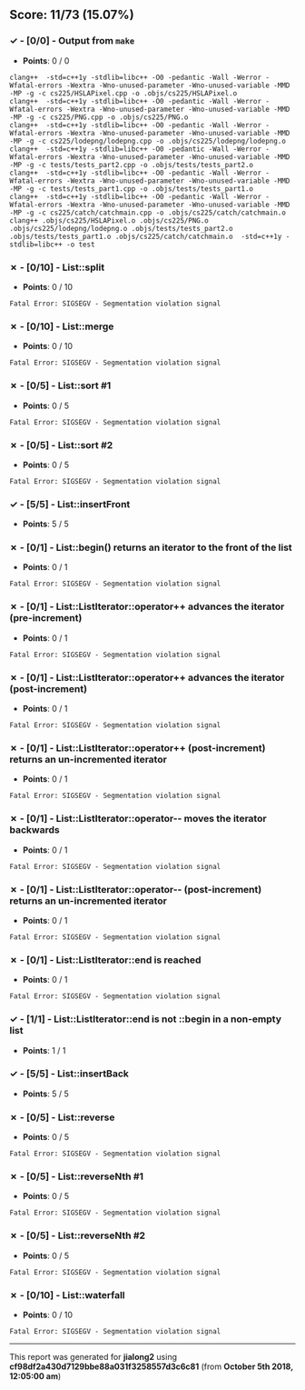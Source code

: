 


## Score: 11/73 (15.07%)


### ✓ - [0/0] - Output from `make`

- **Points**: 0 / 0


```
clang++  -std=c++1y -stdlib=libc++ -O0 -pedantic -Wall -Werror -Wfatal-errors -Wextra -Wno-unused-parameter -Wno-unused-variable -MMD -MP -g -c cs225/HSLAPixel.cpp -o .objs/cs225/HSLAPixel.o
clang++  -std=c++1y -stdlib=libc++ -O0 -pedantic -Wall -Werror -Wfatal-errors -Wextra -Wno-unused-parameter -Wno-unused-variable -MMD -MP -g -c cs225/PNG.cpp -o .objs/cs225/PNG.o
clang++  -std=c++1y -stdlib=libc++ -O0 -pedantic -Wall -Werror -Wfatal-errors -Wextra -Wno-unused-parameter -Wno-unused-variable -MMD -MP -g -c cs225/lodepng/lodepng.cpp -o .objs/cs225/lodepng/lodepng.o
clang++  -std=c++1y -stdlib=libc++ -O0 -pedantic -Wall -Werror -Wfatal-errors -Wextra -Wno-unused-parameter -Wno-unused-variable -MMD -MP -g -c tests/tests_part2.cpp -o .objs/tests/tests_part2.o
clang++  -std=c++1y -stdlib=libc++ -O0 -pedantic -Wall -Werror -Wfatal-errors -Wextra -Wno-unused-parameter -Wno-unused-variable -MMD -MP -g -c tests/tests_part1.cpp -o .objs/tests/tests_part1.o
clang++  -std=c++1y -stdlib=libc++ -O0 -pedantic -Wall -Werror -Wfatal-errors -Wextra -Wno-unused-parameter -Wno-unused-variable -MMD -MP -g -c cs225/catch/catchmain.cpp -o .objs/cs225/catch/catchmain.o
clang++ .objs/cs225/HSLAPixel.o .objs/cs225/PNG.o .objs/cs225/lodepng/lodepng.o .objs/tests/tests_part2.o .objs/tests/tests_part1.o .objs/cs225/catch/catchmain.o  -std=c++1y -stdlib=libc++ -o test

```


### ✗ - [0/10] - List::split

- **Points**: 0 / 10


```
Fatal Error: SIGSEGV - Segmentation violation signal
```


### ✗ - [0/10] - List::merge

- **Points**: 0 / 10


```
Fatal Error: SIGSEGV - Segmentation violation signal
```


### ✗ - [0/5] - List::sort #1

- **Points**: 0 / 5


```
Fatal Error: SIGSEGV - Segmentation violation signal
```


### ✗ - [0/5] - List::sort #2

- **Points**: 0 / 5


```
Fatal Error: SIGSEGV - Segmentation violation signal
```


### ✓ - [5/5] - List::insertFront

- **Points**: 5 / 5





### ✗ - [0/1] - List::begin() returns an iterator to the front of the list

- **Points**: 0 / 1


```
Fatal Error: SIGSEGV - Segmentation violation signal
```


### ✗ - [0/1] - List::ListIterator::operator++ advances the iterator (pre-increment)

- **Points**: 0 / 1


```
Fatal Error: SIGSEGV - Segmentation violation signal
```


### ✗ - [0/1] - List::ListIterator::operator++ advances the iterator (post-increment)

- **Points**: 0 / 1


```
Fatal Error: SIGSEGV - Segmentation violation signal
```


### ✗ - [0/1] - List::ListIterator::operator++ (post-increment) returns an un-incremented iterator

- **Points**: 0 / 1


```
Fatal Error: SIGSEGV - Segmentation violation signal
```


### ✗ - [0/1] - List::ListIterator::operator-- moves the iterator backwards

- **Points**: 0 / 1


```
Fatal Error: SIGSEGV - Segmentation violation signal
```


### ✗ - [0/1] - List::ListIterator::operator-- (post-increment) returns an un-incremented iterator

- **Points**: 0 / 1


```
Fatal Error: SIGSEGV - Segmentation violation signal
```


### ✗ - [0/1] - List::ListIterator::end is reached

- **Points**: 0 / 1


```
Fatal Error: SIGSEGV - Segmentation violation signal
```


### ✓ - [1/1] - List::ListIterator::end is not ::begin in a non-empty list

- **Points**: 1 / 1





### ✓ - [5/5] - List::insertBack

- **Points**: 5 / 5





### ✗ - [0/5] - List::reverse

- **Points**: 0 / 5


```
Fatal Error: SIGSEGV - Segmentation violation signal
```


### ✗ - [0/5] - List::reverseNth #1

- **Points**: 0 / 5


```
Fatal Error: SIGSEGV - Segmentation violation signal
```


### ✗ - [0/5] - List::reverseNth #2

- **Points**: 0 / 5


```
Fatal Error: SIGSEGV - Segmentation violation signal
```


### ✗ - [0/10] - List::waterfall

- **Points**: 0 / 10


```
Fatal Error: SIGSEGV - Segmentation violation signal
```


---

This report was generated for **jialong2** using **cf98df2a430d7129bbe88a031f3258557d3c6c81** (from **October 5th 2018, 12:05:00 am**)
